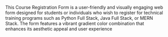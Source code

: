 This Course Registration Form is a user-friendly and visually engaging web form designed for students or individuals who wish to register for technical training programs such as Python Full Stack, Java Full Stack, or MERN Stack. The form features a vibrant gradient color combination that enhances its aesthetic appeal and user experience
